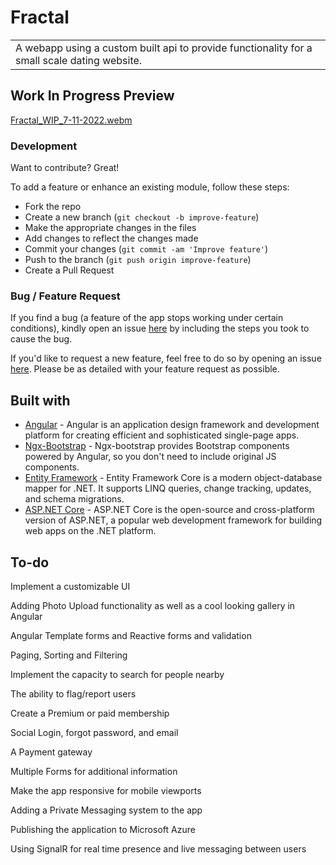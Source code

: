 # Fractal
<table>
<tr>
<td>
  A webapp using a custom built api to provide functionality for a small scale dating website.
</td>
</tr>
</table>


## Work In Progress Preview

[Fractal_WIP_7-11-2022.webm](https://user-images.githubusercontent.com/52933202/178407042-0718b5f9-9e83-4bdf-babe-1ac67d2f06ad.webm)




### Development
Want to contribute? Great!

To add a feature or enhance an existing module, follow these steps:

- Fork the repo
- Create a new branch (`git checkout -b improve-feature`)
- Make the appropriate changes in the files
- Add changes to reflect the changes made
- Commit your changes (`git commit -am 'Improve feature'`)
- Push to the branch (`git push origin improve-feature`)
- Create a Pull Request 

### Bug / Feature Request

If you find a bug (a feature of the app stops working under certain conditions), kindly open an issue [here](https://github.com/Trexxin/Fractal/issues/new) by including the steps you took to cause the bug.

If you'd like to request a new feature, feel free to do so by opening an issue [here](https://github.com/Trexxin/Fractal/issues/new). Please be as detailed with your feature request as possible.


## Built with 

- [Angular](https://angular.io/docsp) - Angular is an application design framework and development platform for creating efficient and sophisticated single-page apps.
- [Ngx-Bootstrap](https://valor-software.com/ngx-bootstrap/#/documentation) - Ngx-bootstrap provides Bootstrap components powered by Angular, so you don't need to include original JS components.
- [Entity Framework](https://docs.microsoft.com/en-us/ef/) - Entity Framework Core is a modern object-database mapper for .NET. It supports LINQ queries, change tracking, updates, and schema migrations.
- [ASP.NET Core](https://dotnet.microsoft.com/en-us/learn/aspnet/what-is-aspnet-core) - ASP.NET Core is the open-source and cross-platform version of ASP.NET, a popular web development framework for building web apps on the .NET platform.


## To-do
Implement a customizable UI

Adding Photo Upload functionality as well as a cool looking gallery in Angular

Angular Template forms and Reactive forms and validation

Paging, Sorting and Filtering

Implement the capacity to search for people nearby

The ability to flag/report users

Create a Premium or paid membership

Social Login, forgot password, and email

A Payment gateway

Multiple Forms for additional information

Make the app responsive for mobile viewports

Adding a Private Messaging system to the app

Publishing the application to Microsoft Azure

Using SignalR for real time presence and live messaging between users
